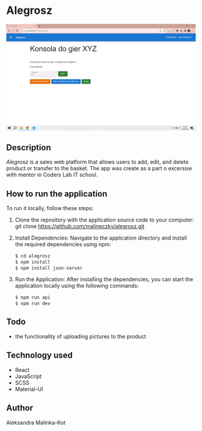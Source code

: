 # Alegrosz

![](/screenshot.png)

## Description

_Alegrosz_ is a sales web platform that allows users to add, edit, and delete product or transfer to the basket. The app was create as a part o excersise with mentor in Coders Lab IT school. 

## How to run the application

To run it locally, follow these steps:

1. Clone the repository with the application source code to your computer:
   git clone https://github.com/malineczky/alegrosz.git

1. Install Dependencies: Navigate to the application directory and install the required dependencies using npm:

    ```
    $ cd alegrosz
    $ npm install
    $ npm install json-server
    ```

1. Run the Application: After installing the dependencies, you can start the application locally using the following commands:
    ```
    $ npm run api
    $ npm run dev
    ```

## Todo

-   the functionality of uploading pictures to the product

## Technology used

-   React
-   JavaScript
-   SCSS
-   Material-UI

## Author

Aleksandra Malinka-Kot

